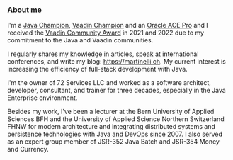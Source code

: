 ### About me

I'm a [Java Champion](https://javachampions.org), [Vaadin Champion](https://vaadin.com/champions) and an [Oracle ACE Pro](https://ace.oracle.com/pls/apex/ace_program/r/oracle-aces/home) and I received the [Vaadin Community Award](https://vaadin.com/community-award) in 2021 and 2022 due to my commitment to the Java and Vaadin communities.

I regularly shares my knowledge in articles, speak at international conferences, and write my blog: https://martinelli.ch. My current interest is increasing the efficiency of full-stack development with Java. 

I'm the owner of 72 Services LLC and worked as a software architect, developer, consultant, and trainer for three decades, especially in the Java Enterprise environment. 

Besides my work, I've been a lecturer at the Bern University of Applied Sciences BFH and the University of Applied Science Northern Switzerland FHNW for modern architecture and integrating distributed systems and persistence technologies with Java and DevOps since 2007. I also served as an expert group member of JSR-352 Java Batch and JSR-354 Money and Currency.
